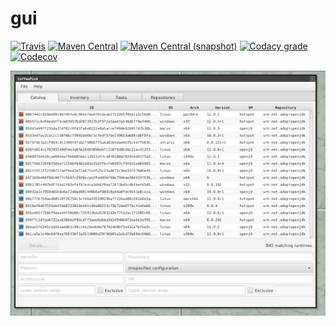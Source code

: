 gui
===

[![Travis](https://img.shields.io/travis/io7m/coffeepick-gui.png?style=flat-square)](https://travis-ci.org/io7m/coffeepick-gui)
[![Maven Central](https://img.shields.io/maven-central/v/com.io7m.coffeepick.gui/com.io7m.coffeepick.gui.png?style=flat-square)](http://search.maven.org/#search%7Cga%7C1%7Cg%3A%22com.io7m.coffeepick.gui%22)
[![Maven Central (snapshot)](https://img.shields.io/nexus/s/https/oss.sonatype.org/com.io7m.coffeepick.gui/com.io7m.coffeepick.gui.svg?style=flat-square)](https://oss.sonatype.org/content/repositories/snapshots/com/io7m/com.io7m.coffeepick.gui/)
[![Codacy grade](https://img.shields.io/codacy/grade/fad9cc3608ca406eb6ba8c95128d6a9d.png?style=flat-square)](https://www.codacy.com/app/github_79/coffeepick-gui)
[![Codecov](https://img.shields.io/codecov/c/github/io7m/coffeepick-gui.png?style=flat-square)](https://codecov.io/gh/io7m/coffeepick-gui)

![gui](./src/site/resources/coffeepick-gui.jpg?raw=true)

